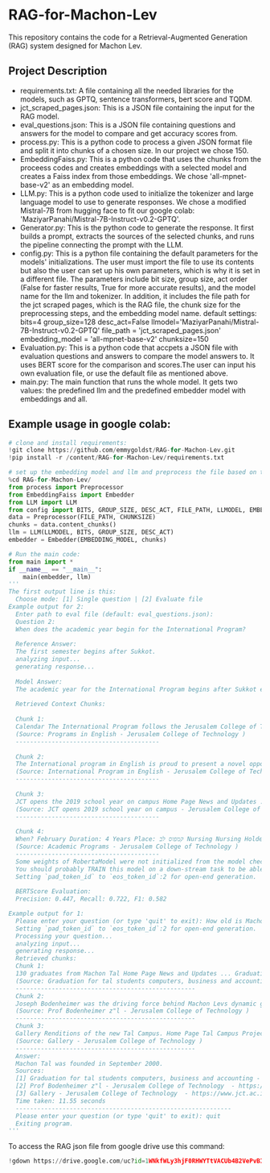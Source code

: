 # RAG-for-Machon-Lev
This repository contains the code for a Retrieval-Augmented Generation (RAG) system designed for Machon Lev.

## Project Description
- requirements.txt: A file containing all the needed libraries for the models, such as GPTQ, sentence transformers, bert score and TQDM.
- jct_scraped_pages.json: This is a JSON file containing the input for the RAG model.
- eval_questions.json: This is a JSON file containing questions and answers for the model to compare and get accuracy scores from.
- process.py: This is a python code to process a given JSON format file and split it into chunks of a chosen size. In our project we chose 150.
- EmbeddingFaiss.py: This is a python code that uses the chunks from the proceess codes and creates embeddings with a selected model and creates a Faiss index from those embeddings. We chose 'all-mpnet-base-v2' as an embedding model.
- LLM.py: This is a python code used to initialize the tokenizer and large language model to use to generate responses. We chose a modified Mistral-7B from hugging face to fit our google colab: 'MaziyarPanahi/Mistral-7B-Instruct-v0.2-GPTQ'.
- Generator.py: This is the python code to generate the response. It first builds a prompt, extracts the sources of the selected chunks, and runs the pipeline connecting the prompt with the LLM.
- config.py: This is a python file containing the default parameters for the models' initializations. The user must import the file to use its contents but also the user can set up his own parameters, which is why it is set in a different file. The parameters include bit size, group size, act order (False for faster results, True for more accurate results), and the model name for the llm and tokenizer. In addition, it includes the file path for the jct scraped pages, which is the RAG file, the chunk size for the preprocessing steps, and the embedding model name.
default settings:
  bits=4
  group_size=128
  desc_act=False
  llmodel='MaziyarPanahi/Mistral-7B-Instruct-v0.2-GPTQ'
  file_path = 'jct_scraped_pages.json'
  embedding_model = 'all-mpnet-base-v2'
  chunksize=150
- Evaluation.py: This is a python code that accpets a JSON file with evaluation questions and answers to compare the model answers to. It uses BERT score for the comparison and scores.The user can input his own evaluation file, or use the default file as mentioned above.
- main.py: The main function that runs the whole model. It gets two values: the predefined llm and the predefined embedder model with embeddings and all. 

## Example usage in google colab:
```python
# clone and install requirements:
!git clone https://github.com/emmygoldst/RAG-for-Machon-Lev.git
!pip install -r /content/RAG-for-Machon-Lev/requirements.txt

# set up the embedding model and llm and preprocess the file based on the default values:
%cd RAG-for-Machon-Lev/
from process import Preprocessor
from EmbeddingFaiss import Embedder
from LLM import LLM
from config import BITS, GROUP_SIZE, DESC_ACT, FILE_PATH, LLMODEL, EMBEDDING_MODEL, CHUNKSIZE
data = Preprocessor(FILE_PATH, CHUNKSIZE)
chunks = data.content_chunks()
llm = LLM(LLMODEL, BITS, GROUP_SIZE, DESC_ACT)
embedder = Embedder(EMBEDDING_MODEL, chunks)

# Run the main code:
from main import *
if __name__ == "__main__":
    main(embedder, llm)
'''
The first output line is this:
  Choose mode: [1] Single question | [2] Evaluate file
Example output for 2:
  Enter path to eval file (default: eval_questions.json): 
  Question 2:
  When does the academic year begin for the International Program?
  
  Reference Answer:
  The first semester begins after Sukkot.
  analyzing input...
  generating response...
  
  Model Answer:
  The academic year for the International Program begins after Sukkot each year.
  
  Retrieved Context Chunks:
  
  Chunk 1:
  Calendar The International Program follows the Jerusalem College of Technologys standard academic calendar which can be viewed by clicking here. The college provides breaks for the Jewish holidays. The first semester of the program starts after Sukkot each year. Registration To register for the coming academic year please complete the simple online registration form . Please note there is a 300 shekel registration fee which is non-refundable. Contact Us Coordinator Men's Program: Mr. Gavriel Novick Email: gnovickjct.ac.il Phone: 972-58-419-0087 American Line: 929-242-1119 Coordinator Women's Program Mrs. Bracha Berger Email: bbergerjct.ac.il Phone: 972-58-627-4087 International Program Office Email: ESPjct.ac.il Phone: 972-2-675-1011 Opening of the program is contingent on the number of registered students. The program is subject to changes, at the discretion of the Jerusalem College of Technology.
  (Source: Programs in English - Jerusalem College of Technology )
  ----------------------------------------
  
  Chunk 2:
  The International program in English is proud to present a novel opportunity to obtain a prestigious academic degree which provides strong professional training in the areas of business and computers. Requirements for Acceptance High School Diploma SAT ACT or TIL (Israeli) Exam Personal Interview For computer science, a strong background in Math (pre-calculuscalculus) Tuition Approximately 4,000 per year Depending on the exchange rate and current public tuition rates set by the Council for Higher Education. This fee does not include room, board, and Beit Midrash, if required. Academic Calendar Dates The International Program follows the Jerusalem College of Technologys standard academic calendar which can be viewed by clicking here . The college provides breaks for the Jewish holidays. The first semester of the program starts after Sukkot each year. Registration To register for the coming academic year please complete the simple online registration form .
  (Source: International Program in English - Jerusalem College of Technology )
  ----------------------------------------
  
  Chunk 3:
  JCT opens the 2019 school year on campus Home Page News and Updates ... JCT opens 2019 school year on campus JCT kicked off the academic year on September 1st with festive events at the colleges various campuses. 06.09.19 JCT kicked off the academic year on September 1 st with festive events at the colleges various campuses. Lev Campus held a special gathering in the Beit Midrash. Following the main ceremony, students continued to learn in chevrutot (pairs and small groups) to prepare for the auspicious month of Elul, together with their rabbis and teachers. The Tvuna program for Haredim- a recognized leader of academic programs for ultra-Orthodox women- opened its academic year with a significant increase in the number of students and a welcome ceremony with Rabbinate Miriam Weinberg.
  (Source: JCT opens 2019 school year on campus - Jerusalem College of Technology )
  ----------------------------------------
  
  Chunk 4:
  When? February Duration: 4 Years Place: קמפוס לב Nursing Nursing Holders of a nursing degree are involved in improving the quality of life of patients throughout the life cycle. Nurses also provide solutions to the problems of special... When? Duration: Pharmacy Pharmacy The pharmacy program at the Jerusalem College of Technology works in collaboration with the pharmacy degree program at Hebrew University, and at the end students receive... When? Elul Semester Duration: Four Years Business Management Accounting and Information Systems Accounting and Information Systems What is Accounting and Information Systems? The studies in the Accounting and Information Systems Department prepare the graduates to fulfill key positions in accounting,... When? Fall Semester Duration: 3 years fourth year supplementary for accountant license (for those interested).
  (Source: Academic Programs - Jerusalem College of Technology )
  ----------------------------------------
  Some weights of RobertaModel were not initialized from the model checkpoint at roberta-large and are newly initialized: ['pooler.dense.bias', 'pooler.dense.weight']
  You should probably TRAIN this model on a down-stream task to be able to use it for predictions and inference.
  Setting `pad_token_id` to `eos_token_id`:2 for open-end generation.
  
  BERTScore Evaluation:
  Precision: 0.447, Recall: 0.722, F1: 0.582

Example output for 1:
  Please enter your question (or type 'quit' to exit): How old is Machon Tal?
  Setting `pad_token_id` to `eos_token_id`:2 for open-end generation.
  Processing your question...
  analyzing input...
  generating response...
  Retrieved chunks:
  Chunk 1:
  130 graduates from Machon Tal Home Page News and Updates ... Graduation for tal students computers, business and accounting This week, the Lev Academic Center held a graduation ceremony for 130 graduates in computer science, business administration, and accounting from Machon Tal. April 2024 This week, the Jerusalem College of Techonology held a graduation ceremony for 130 graduates in computer science, business administration, and accounting from Machon Tal. Assaf Yazdi, Director-General of the Jerusalem Affairs and Heritage Ministry who spoke as the guest of honor at the event, noted the contribution of JCT to the development of Jerusalem, given its uniqueness as an academic institution which combines religious studies with high-level academic studies. Among the graduating students were also the sisters Avital Kortzman (Galinski), who currently works at Moovit, and Reut Galinski, who won the Rector's Prize.
  (Source: Graduation for tal students computers, business and accounting - Jerusalem College of Technology )
  --------------------------------------------------
  Chunk 2:
  Joseph Bodenheimer was the driving force behind Machon Levs dynamic growth as the only college in Israel combining the academic disciplines of sophisticated technology, contemporary business and management, with intensive Jewish studies. Under his leadership, Machon Naveh for Haredi men and Machon Lustig for Haredi women were established. He went on to found Machon Tal in September 2000, the first academic program to offer religious women the opportunity to study engineering, health care and management in a religious environment and created special programs for new immigrants from Ethiopia, Russia, France, South America and English-speaking countries. In 2019, Prof. Bodenheimer was named a Yakir Yerushalayim with the awarding of the Jerusalem Citizenship Award by Mayor Moshe Lion and the Jerusalem Municipality. The Jerusalem College of Technology mourns the loss of a charismatic and brilliant leader. May his memory will serve as a blessing to us always.
  (Source: Prof Bodenheimer z"l - Jerusalem College of Technology )
  --------------------------------------------------
  Chunk 3:
  Gallery Renditions of the new Tal Campus. Home Page Tal Campus Project ...
  (Source: Gallery - Jerusalem College of Technology )
  --------------------------------------------------
  Answer:
  Machon Tal was founded in September 2000.
  Sources:
  [1] Graduation for tal students computers, business and accounting - Jerusalem College of Technology  - https://www.jct.ac.il/en/news-and-updates/graduation-for-tal-students-computers-business-and-accounting/
  [2] Prof Bodenheimer z"l - Jerusalem College of Technology  - https://www.jct.ac.il/en/news-and-updates/prof-bodenheimer-zl/
  [3] Gallery - Jerusalem College of Technology  - https://www.jct.ac.il/en/tal-campus-project/gallery/
  Time taken: 11.55 seconds
  ------------------------------------------------------------
  Please enter your question (or type 'quit' to exit): quit
  Exiting program.
'''
```

To access the RAG json file from google drive use this command:
``` python
!gdown https://drive.google.com/uc?id=1WNkfWLy3hjF0RHWYTtVACUb4B2VePvBI
```


